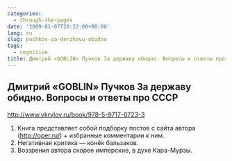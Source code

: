 ```yaml
---
categories:
  - through-the-pages
date: '2009-01-07T20:22:00+00:00'
lang: ru
slug: puchkov-za-derzhavu-obidno
tags:
  - cognitive
title: Дмитрий «GOBLIN» Пучков За державу обидно. Вопросы и ответы про СССР
---
```


## Дмитрий «GOBLIN» Пучков За державу обидно. Вопросы и ответы про СССР ##

<http://www.vkrylov.ru/book/978-5-9717-0723-3> 

<!--more-->

1. Книга представляет собой подборку постов с сайта автора (<http://oper.ru/>) + избранные комментарии к ним. 
2. Негативная критика — конёк бальзаков. 
3. Воззрения автора скорее имперские, в духе Кара-Мурзы. 

